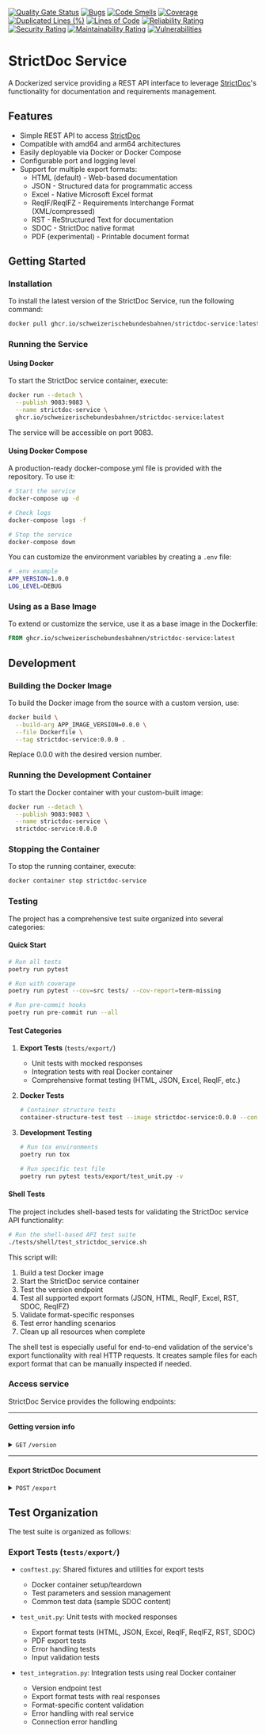 [![Quality Gate Status](https://sonarcloud.io/api/project_badges/measure?project=SchweizerischeBundesbahnen_strictdoc-service&metric=alert_status)](https://sonarcloud.io/summary/new_code?id=SchweizerischeBundesbahnen_strictdoc-service)
[![Bugs](https://sonarcloud.io/api/project_badges/measure?project=SchweizerischeBundesbahnen_strictdoc-service&metric=bugs)](https://sonarcloud.io/summary/new_code?id=SchweizerischeBundesbahnen_strictdoc-service)
[![Code Smells](https://sonarcloud.io/api/project_badges/measure?project=SchweizerischeBundesbahnen_strictdoc-service&metric=code_smells)](https://sonarcloud.io/summary/new_code?id=SchweizerischeBundesbahnen_strictdoc-service)
[![Coverage](https://sonarcloud.io/api/project_badges/measure?project=SchweizerischeBundesbahnen_strictdoc-service&metric=coverage)](https://sonarcloud.io/summary/new_code?id=SchweizerischeBundesbahnen_strictdoc-service)
[![Duplicated Lines (%)](https://sonarcloud.io/api/project_badges/measure?project=SchweizerischeBundesbahnen_strictdoc-service&metric=duplicated_lines_density)](https://sonarcloud.io/summary/new_code?id=SchweizerischeBundesbahnen_strictdoc-service)
[![Lines of Code](https://sonarcloud.io/api/project_badges/measure?project=SchweizerischeBundesbahnen_strictdoc-service&metric=ncloc)](https://sonarcloud.io/summary/new_code?id=SchweizerischeBundesbahnen_strictdoc-service)
[![Reliability Rating](https://sonarcloud.io/api/project_badges/measure?project=SchweizerischeBundesbahnen_strictdoc-service&metric=reliability_rating)](https://sonarcloud.io/summary/new_code?id=SchweizerischeBundesbahnen_strictdoc-service)
[![Security Rating](https://sonarcloud.io/api/project_badges/measure?project=SchweizerischeBundesbahnen_strictdoc-service&metric=security_rating)](https://sonarcloud.io/summary/new_code?id=SchweizerischeBundesbahnen_strictdoc-service)
[![Maintainability Rating](https://sonarcloud.io/api/project_badges/measure?project=SchweizerischeBundesbahnen_strictdoc-service&metric=sqale_rating)](https://sonarcloud.io/summary/new_code?id=SchweizerischeBundesbahnen_strictdoc-service)
[![Vulnerabilities](https://sonarcloud.io/api/project_badges/measure?project=SchweizerischeBundesbahnen_strictdoc-service&metric=vulnerabilities)](https://sonarcloud.io/summary/new_code?id=SchweizerischeBundesbahnen_strictdoc-service)

# StrictDoc Service

A Dockerized service providing a REST API interface to leverage [StrictDoc](https://github.com/strictdoc-project/strictdoc)'s functionality for documentation and requirements management.

## Features

- Simple REST API to access [StrictDoc](https://github.com/strictdoc-project/strictdoc)
- Compatible with amd64 and arm64 architectures
- Easily deployable via Docker or Docker Compose
- Configurable port and logging level
- Support for multiple export formats:
  - HTML (default) - Web-based documentation
  - JSON - Structured data for programmatic access
  - Excel - Native Microsoft Excel format
  - ReqIF/ReqIFZ - Requirements Interchange Format (XML/compressed)
  - RST - ReStructured Text for documentation
  - SDOC - StrictDoc native format
  - PDF (experimental) - Printable document format

## Getting Started

### Installation

To install the latest version of the StrictDoc Service, run the following command:

```bash
docker pull ghcr.io/schweizerischebundesbahnen/strictdoc-service:latest
```

### Running the Service

#### Using Docker

To start the StrictDoc service container, execute:

```bash
docker run --detach \
  --publish 9083:9083 \
  --name strictdoc-service \
  ghcr.io/schweizerischebundesbahnen/strictdoc-service:latest
```

The service will be accessible on port 9083.

#### Using Docker Compose

A production-ready docker-compose.yml file is provided with the repository. To use it:

```bash
# Start the service
docker-compose up -d

# Check logs
docker-compose logs -f

# Stop the service
docker-compose down
```

You can customize the environment variables by creating a `.env` file:

```bash
# .env example
APP_VERSION=1.0.0
LOG_LEVEL=DEBUG
```

### Using as a Base Image

To extend or customize the service, use it as a base image in the Dockerfile:

```Dockerfile
FROM ghcr.io/schweizerischebundesbahnen/strictdoc-service:latest
```

## Development

### Building the Docker Image

To build the Docker image from the source with a custom version, use:

```bash
docker build \
  --build-arg APP_IMAGE_VERSION=0.0.0 \
  --file Dockerfile \
  --tag strictdoc-service:0.0.0 .
```

Replace 0.0.0 with the desired version number.

### Running the Development Container

To start the Docker container with your custom-built image:

```bash
docker run --detach \
  --publish 9083:9083 \
  --name strictdoc-service \
  strictdoc-service:0.0.0
```

### Stopping the Container

To stop the running container, execute:

```bash
docker container stop strictdoc-service
```

### Testing

The project has a comprehensive test suite organized into several categories:

#### Quick Start

```bash
# Run all tests
poetry run pytest
```
```bash
# Run with coverage
poetry run pytest --cov=src tests/ --cov-report=term-missing
```
```bash
# Run pre-commit hooks
poetry run pre-commit run --all
```

#### Test Categories

1. **Export Tests** (`tests/export/`)
   - Unit tests with mocked responses
   - Integration tests with real Docker container
   - Comprehensive format testing (HTML, JSON, Excel, ReqIF, etc.)

2. **Docker Tests**
   ```bash
   # Container structure tests
   container-structure-test test --image strictdoc-service:0.0.0 --config ./tests/container/container-structure-test.yaml
   ```

3. **Development Testing**
   ```bash
   # Run tox environments
   poetry run tox
   ```
   ```bash
   # Run specific test file
   poetry run pytest tests/export/test_unit.py -v
   ```

#### Shell Tests

The project includes shell-based tests for validating the StrictDoc service API functionality:

```bash
# Run the shell-based API test suite
./tests/shell/test_strictdoc_service.sh
```

This script will:
1. Build a test Docker image
2. Start the StrictDoc service container
3. Test the version endpoint
4. Test all supported export formats (JSON, HTML, ReqIF, Excel, RST, SDOC, ReqIFZ)
5. Validate format-specific responses
6. Test error handling scenarios
7. Clean up all resources when complete

The shell test is especially useful for end-to-end validation of the service's export functionality with real HTTP requests. It creates sample files for each export format that can be manually inspected if needed.

### Access service

StrictDoc Service provides the following endpoints:

------------------------------------------------------------------------------------------

#### Getting version info

<details>
  <summary>
    <code>GET</code> <code>/version</code>
  </summary>

##### Responses

> | HTTP code | Content-Type       | Response                                                                                                                            |
> |-----------|--------------------|-------------------------------------------------------------------------------------------------------------------------------------|
> | `200`     | `application/json` | `{ "python": "3.13.0", "strictdoc": "0.7.0", "strictdocService": "0.0.0", "timestamp": "2024-09-23T12:23:09Z" }` |

##### Example cURL

> ```bash
>  curl -X GET -H "Content-Type: application/json" http://localhost:9083/version
> ```

</details>


------------------------------------------------------------------------------------------

#### Export StrictDoc Document

<details>
  <summary>
    <code>POST</code> <code>/export</code>
  </summary>

##### Parameters

> | Parameter name | Type     | Data type | Description                                                                                                   |
> |----------------|----------|-----------|---------------------------------------------------------------------------------------------------------------|
> | format         | optional | string    | Export format: html, html2pdf, rst, json, excel, reqif-sdoc, reqifz-sdoc, sdoc, doxygen, spdx (default: html) |
> | file_name      | optional | string    | Base name for the output file (default: exported-document)                                                    |

##### Responses

> | HTTP code | Content-Type             | Response                      |
> |-----------|--------------------------|-------------------------------|
> | `200`     | Varies by export format  | Exported document (file)      |
> | `400`     | `plain/text`             | Error message with exception  |
> | `500`     | `plain/text`             | Error message with exception  |

##### Example cURL

> ```bash
> curl -X POST -H "Content-Type: text/plain" --data-binary @input.sdoc "http://localhost:9083/export?format=reqif-sdoc&file_name=requirements" --output requirements.reqif
> ```

</details>

## Test Organization

The test suite is organized as follows:

### Export Tests (`tests/export/`)

- `conftest.py`: Shared fixtures and utilities for export tests
  - Docker container setup/teardown
  - Test parameters and session management
  - Common test data (sample SDOC content)

- `test_unit.py`: Unit tests with mocked responses
  - Export format tests (HTML, JSON, Excel, ReqIF, ReqIFZ, RST, SDOC)
  - PDF export tests
  - Error handling tests
  - Input validation tests

- `test_integration.py`: Integration tests using real Docker container
  - Version endpoint test
  - Export format tests with real responses
  - Format-specific content validation
  - Error handling with real service
  - Connection error handling

